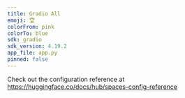 ```yaml
---
title: Gradio All
emoji: 🏆
colorFrom: pink
colorTo: blue
sdk: gradio
sdk_version: 4.19.2
app_file: app.py
pinned: false
---
```


Check out the configuration reference at https://huggingface.co/docs/hub/spaces-config-reference
